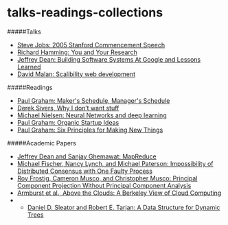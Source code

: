 # talks-readings-collections

#####Talks
* [Steve Jobs: 2005 Stanford Commencement Speech](https://www.youtube.com/watch?v=UF8uR6Z6KLc)
* [Richard Hamming: You and Your Research](https://www.youtube.com/watch?v=a1zDuOPkMSw&index=31&list=PL2FF649D0C4407B30)
* [Jeffrey Dean: Building Software Systems At Google and Lessons Learned](https://www.youtube.com/watch?v=modXC5IWTJI)
* [David Malan: Scalibility web development](https://www.youtube.com/watch?v=-W9F__D3oY4)

#####Readings
* [Paul Graham: Maker's Schedule, Manager's Schedule](http://www.paulgraham.com/makersschedule.html)
* [Derek Sivers, Why I don’t want stuff](https://sivers.org/gifts)
* [Michael Nielsen: Neural Networks and deep learning](http://neuralnetworksanddeeplearning.com/)
* [Paul Graham: Organic Startup Ideas](http://www.paulgraham.com/organic.html)
* [Paul Graham: Six Principles for Making New Things](http://www.paulgraham.com/newthings.html)

#####Academic Papers
* [Jeffrey Dean and Sanjay Ghemawat: MapReduce](http://research.google.com/archive/mapreduce.html)
* [Michael Fischer, Nancy Lynch, and Michael Paterson: Impossibility of Distributed Consensus with One Faulty Process](http://cs-www.cs.yale.edu/homes/arvind/cs425/doc/fischer.pdf)
* [Roy Frostig, Cameron Musco, and Christopher Musco: Principal Component Projection Without Principal Component Analysis](http://arxiv.org/pdf/1602.06872v1.pdf)
* [Armburst et al., Above the Clouds: A Berkeley View of Cloud Computing](http://www.eecs.berkeley.edu/Pubs/TechRpts/2009/EECS-2009-28.pdf)
* * [Daniel D. Sleator and Robert E. Tarjan: A Data Structure for Dynamic Trees](https://www.cs.cmu.edu/~sleator/papers/dynamic-trees.pdf)
